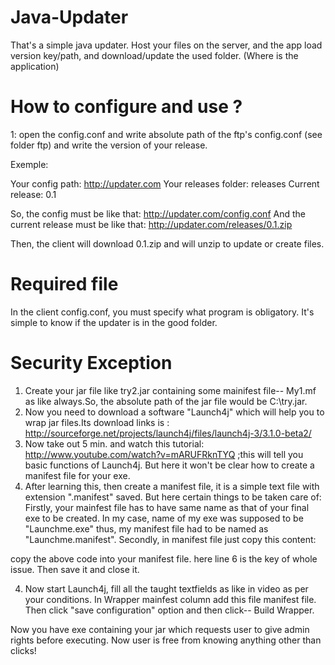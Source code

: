 Java-Updater
============

That's a simple java updater.
Host your files on the server, and the app load version key/path, and download/update the used folder. (Where is the application)

# How to configure and use ?

1: open the config.conf and write absolute path of the ftp's config.conf (see folder ftp) and write the version of your release.

Exemple:

Your config path: http://updater.com
Your releases folder: releases
Current release: 0.1

So, the config must be like that: http://updater.com/config.conf
And the current release must be like that: http://updater.com/releases/0.1.zip

Then, the client will download 0.1.zip and will unzip to update or create files.

# Required file

In the client config.conf, you must specify what program is obligatory.
It's simple to know if the updater is in the good folder.

# Security Exception

1) Create your jar file like try2.jar containing some mainifest file-- My1.mf as like always.So, the absolute path of the jar file would be C:\try.jar.
2) Now you need to download a software "Launch4j" which will help you to wrap jar files.Its download links is : http://sourceforge.net/projects/launch4j/files/launch4j-3/3.1.0-beta2/
3) Now take out 5 min. and watch this tutorial: http://www.youtube.com/watch?v=mARUFRknTYQ ;this will tell you basic functions of Launch4j. But here it won't be clear how to create a manifest file for your exe.
4) After learning this, then create a manifest file, it is a simple text file with extension ".manifest" saved. But here certain things to be taken care of: Firstly, your mainfest file has to have same name as that of your final exe to be created. In my case, name of my exe was supposed to be "Launchme.exe" thus, my manifest file had to be named as "Launchme.manifest". Secondly, in manifest file just copy this content:

<?xml version="1.0" encoding="UTF-8" standalone="yes"?>
<assembly xmlns="urn:schemas-microsoft-com:asm.v1" manifestVersion="1.0">
<trustInfo xmlns="urn:schemas-microsoft-com:asm.v3">
<security>
<requestedPrivileges>
<requestedExecutionLevel level="highestAvailable"   uiAccess="False" />
</requestedPrivileges>
</security>
</trustInfo>
</assembly>

copy the above code into your manifest file. here line 6 is the key of whole issue. Then save it and close it.

4) Now start Launch4j, fill all the taught textfields as like in video as per your conditions. In Wrapper mainfest column add this file manifest file. Then click "save configuration" option and then click-- Build Wrapper.

Now you have exe containing your jar which requests user to give admin rights before executing. Now user is free from knowing anything other than clicks!